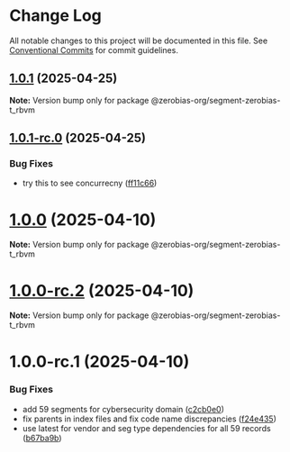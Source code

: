 # Change Log

All notable changes to this project will be documented in this file.
See [Conventional Commits](https://conventionalcommits.org) for commit guidelines.

## [1.0.1](https://github.com/zerobias-org/segment/compare/@zerobias-org/segment-zerobias-t_rbvm@1.0.1-rc.0...@zerobias-org/segment-zerobias-t_rbvm@1.0.1) (2025-04-25)

**Note:** Version bump only for package @zerobias-org/segment-zerobias-t_rbvm





## [1.0.1-rc.0](https://github.com/zerobias-org/segment/compare/@zerobias-org/segment-zerobias-t_rbvm@1.0.0...@zerobias-org/segment-zerobias-t_rbvm@1.0.1-rc.0) (2025-04-25)


### Bug Fixes

* try this to see concurrecny ([ff11c66](https://github.com/zerobias-org/segment/commit/ff11c66d67cb9f185098fd640d4139178d29ae22))





# [1.0.0](https://github.com/zerobias-org/segment/compare/@zerobias-org/segment-zerobias-t_rbvm@1.0.0-rc.2...@zerobias-org/segment-zerobias-t_rbvm@1.0.0) (2025-04-10)

**Note:** Version bump only for package @zerobias-org/segment-zerobias-t_rbvm





# [1.0.0-rc.2](https://github.com/zerobias-org/segment/compare/@zerobias-org/segment-zerobias-t_rbvm@1.0.0-rc.1...@zerobias-org/segment-zerobias-t_rbvm@1.0.0-rc.2) (2025-04-10)

**Note:** Version bump only for package @zerobias-org/segment-zerobias-t_rbvm





# 1.0.0-rc.1 (2025-04-10)


### Bug Fixes

* add 59 segments for cybersecurity domain ([c2cb0e0](https://github.com/zerobias-org/segment/commit/c2cb0e0c1f1eabb51d7f5a6ae6db98c1516fcdbe))
* fix parents in index files and fix code name discrepancies ([f24e435](https://github.com/zerobias-org/segment/commit/f24e4352453caaa05074cc6bb66ee8ed21a4f11d))
* use latest for vendor and seg type dependencies for all 59 records ([b67ba9b](https://github.com/zerobias-org/segment/commit/b67ba9bed7a90fad3b084161ebc603b5b35214b8))
